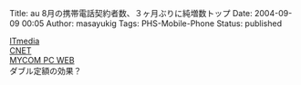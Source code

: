 Title: au 8月の携帯電話契約者数、３ヶ月ぶりに純増数トップ
Date: 2004-09-09 00:05
Author: masayukig
Tags: PHS-Mobile-Phone
Status: published

[ITmedia](http://itpro.nikkeibp.co.jp/free/NNM/NEWS/20040907/149589/)  
[CNET](http://japan.cnet.com/news/com/story/0,2000047668,20072264,00.htm)  
[MYCOM PC WEB](http://pcweb.mycom.co.jp/news/2004/09/07/008.html)  
ダブル定額の効果？
